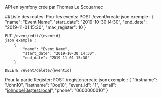 API en symfony crée par Thomas Le Scouarnec

##Liste des routes:
Pour les events:
    POST /event/create
    json exemple :
        {
            "name": "Event Name",
            "start_date": "2019-10-30 14:30",
            "end_date": "2019-11-01 15:30",
            "max_register": 10
        }

    PUT /event/edit/{eventid}
    json exemple : 
        {
            "name": "Event Name",
            "start_date": "2019-10-30 14:30",
            "end_date": "2019-11-01 15:30"
        }

    DELETE /event/delete/{eventId}

Pour la partie Register:
    POST /register/create
    json exemple :
        {
            "firstname": "John10",
            "lastname": "Doe10",
            "event_id": "1",
            "email": "johndoe10@test.local",
            "phone": "0600000010"
        }
